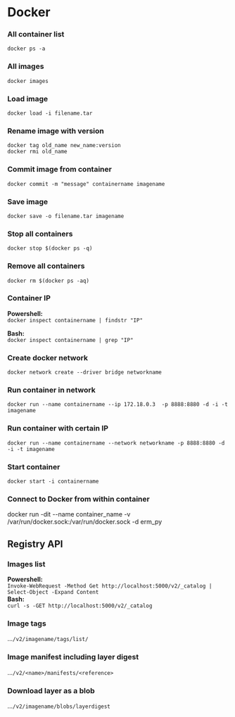 # Docker

### All container list
```docker ps -a```

### All images
```docker images```

### Load image
```docker load -i filename.tar```

### Rename image with version
```
docker tag old_name new_name:version 
docker rmi old_name
```

### Commit image from container
```docker commit -m "message" containername imagename```

### Save image
```docker save -o filename.tar imagename```

### Stop all containers
```docker stop $(docker ps -q)```

### Remove all containers
```docker rm $(docker ps -aq)```

### Container IP
__Powershell:__  
```docker inspect containername | findstr "IP"```

__Bash:__  
```docker inspect containername | grep "IP"```

### Create docker network
```docker network create --driver bridge networkname```

### Run container in network
```docker run --name containername --ip 172.18.0.3  -p 8888:8880 -d -i -t imagename```

### Run container with certain IP
```docker run --name containername --network networkname -p 8888:8880 -d -i -t imagename```

### Start container
```docker start -i containername```

### Connect to Docker from within container
docker run -dit --name container_name -v /var/run/docker.sock:/var/run/docker.sock -d erm_py

## Registry API
### Images list
__Powershell:__  
```Invoke-WebRequest -Method Get http://localhost:5000/v2/_catalog | Select-Object -Expand Content```  
__Bash:__  
```curl -s -GET http://localhost:5000/v2/_catalog```

### Image tags
...```/v2/imagename/tags/list/```

### Image manifest including layer digest
...```/v2/<name>/manifests/<reference>```

### Download layer as a blob
...```/v2/imagename/blobs/layerdigest```
